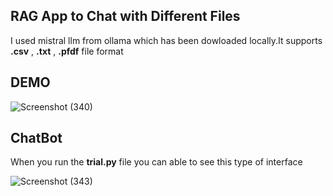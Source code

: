 ## RAG App to Chat with Different Files
I used mistral llm from ollama which has been dowloaded locally.It supports **.csv** , **.txt** , **.pfdf** file format  

## DEMO
![Screenshot (340)](https://github.com/sibaniNK/RAG/assets/124360202/24cab41e-25c2-4feb-a7b5-a785d7f15482)

## ChatBot
When you run the **trial.py** file you can able to see this type of interface 

![Screenshot (343)](https://github.com/sibaniNK/RAG/assets/124360202/11f6a200-c1b6-4186-abdd-c30bf3c92c3b)

